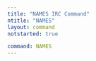 ```yaml
---
title: "NAMES IRC Command"
ntitle: "NAMES"
layout: command
notstarted: true

command: NAMES
---
```

